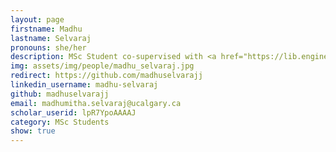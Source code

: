 ```yaml
---
layout: page
firstname: Madhu
lastname: Selvaraj
pronouns: she/her
description: MSc Student co-supervised with <a href="https://lib.engineer">Geoffrey Messier</a> (Fall 2023 - Present)
img: assets/img/people/madhu_selvaraj.jpg
redirect: https://github.com/madhuselvarajj
linkedin_username: madhu-selvaraj
github: madhuselvarajj
email: madhumitha.selvaraj@ucalgary.ca
scholar_userid: lpR7YpoAAAAJ
category: MSc Students
show: true
---
```

